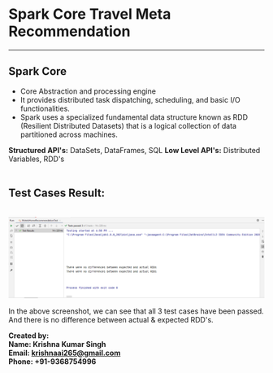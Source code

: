 # Spark Core Travel Meta Recommendation
-----------------------

## Spark Core

* Core Abstraction and processing engine
* It provides distributed task dispatching, scheduling, and basic I/O functionalities. 
* Spark uses a specialized fundamental data structure known as RDD (Resilient Distributed Datasets) that is a logical collection of data partitioned across machines.

**Structured API's:** DataSets, DataFrames, SQL
**Low Level API's:** Distributed Variables, RDD's
<br/>
<br/>
## Test Cases Result:
<br/>
<img src="screenshots/test_passed.png"> <br/>
 
In the above screenshot, we can see that all 3 test cases have been passed. And there is no difference between actual & expected RDD's.<br/>

**Created by:** <br/>
**Name: Krishna Kumar Singh** <br/>
**Email: krishnaai265@gmail.com** <br/>
**Phone: +91-9368754996** 

